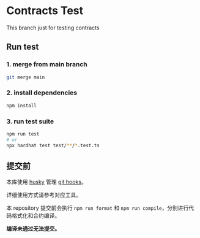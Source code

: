 # Contracts Test

This branch just for testing contracts

## Run test

### 1. merge from main branch

```sh
git merge main
```

### 2. install dependencies

```sh
npm install
```

### 3. run test suite

```sh
npm run test
# or
npx hardhat test test/**/*.test.ts
```

## 提交前

本库使用 [husky](https://typicode.github.io/husky/#) 管理 [git hooks](https://git-scm.com/docs/githooks)。

详细使用方式请参考对应工具。

本 repository 提交前会执行 `npm run format` 和 `npm run compile`，分别进行代码格式化和合约编译。

**编译未通过无法提交。**
